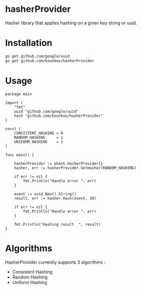 # hasherProvider

Hasher library that applies hashing on a given key string or uuid.

# Installation

```bash
go get github.com/google/uuid
go get github.com/kounkou/hasherProvider
```

# Usage

```golang
package main

import (
    "fmt"
    uuid "github.com/google/uuid"
    hash "github.com/kounkou/hasherProvider"
)

const (
    CONSISTENT_HASHING = 0
    RANDOM_HASHING     = 1
    UNIFORM_HASHING    = 2
)

func main() {

    hasherProvider := &hash.HasherProvider{}
    hasher, err := hasherProvider.GetHasher(RANDOM_HASHING)

    if err != nil {
        fmt.Println("Handle error ", err)
    }

    event := uuid.New().String()
    result, err := hasher.Hash(event, 10)

    if err != nil {
        fmt.Println("Handle error ", err)
    }

    fmt.Println("Hashing result  ", result)
}
```

# Algorithms

HasherProvider currently supports 3 algorithms : 

- Consistent Hashing
- Random Hashing
- Uniform Hashing

